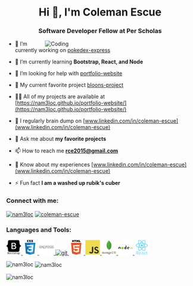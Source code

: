 <h1 align="center">Hi 👋, I'm Coleman Escue</h1>
<h3 align="center">Software Developer Fellow at Per Scholas</h3>
<img align="right" alt="Coding" width="400" src="https://camo.githubusercontent.com/5ddf73ad3a205111cf8c686f687fc216c2946a75005718c8da5b837ad9de78c9/68747470733a2f2f7468756d62732e6766796361742e636f6d2f4576696c4e657874446576696c666973682d736d616c6c2e676966">

- 🔭 I’m currently working on [pokedex-express](https://github.com/Nam3loc/pokedex-express)

- 🌱 I’m currently learning **Bootstrap, React, and Node**

- 👯 I’m looking for help with [portfolio-website](https://github.com/Nam3loc/portfolio-website)

- 🤝 My current favorite project [bloons-project](https://github.com/Nam3loc/bloons-project)

- 👨‍💻 All of my projects are available at [https://nam3loc.github.io/portfolio-website/](https://nam3loc.github.io/portfolio-website/)

- 📝 I regularly brain dump on [www.linkedin.com/in/coleman-escue](www.linkedin.com/in/coleman-escue)

- 💬 Ask me about **my favorite projects**

- 📫 How to reach me **rce2015@gmail.com**

- 📄 Know about my experiences [www.linkedin.com/in/coleman-escue](www.linkedin.com/in/coleman-escue)

- ⚡ Fun fact **I am a washed up rubik's cuber**

<h3 align="left">Connect with me:</h3>
<p align="left">
<a href="https://codepen.io/nam3loc" target="blank"><img align="center" src="https://raw.githubusercontent.com/rahuldkjain/github-profile-readme-generator/master/src/images/icons/Social/codepen.svg" alt="nam3loc" height="30" width="40" /></a>
<a href="https://linkedin.com/in/coleman-escue" target="blank"><img align="center" src="https://raw.githubusercontent.com/rahuldkjain/github-profile-readme-generator/master/src/images/icons/Social/linked-in-alt.svg" alt="coleman-escue" height="30" width="40" /></a>
</p>

<h3 align="left">Languages and Tools:</h3>
<p align="left"> <a href="https://getbootstrap.com" target="_blank" rel="noreferrer"> <img src="https://raw.githubusercontent.com/devicons/devicon/master/icons/bootstrap/bootstrap-plain-wordmark.svg" alt="bootstrap" width="40" height="40"/> </a> <a href="https://www.w3schools.com/css/" target="_blank" rel="noreferrer"> <img src="https://raw.githubusercontent.com/devicons/devicon/master/icons/css3/css3-original-wordmark.svg" alt="css3" width="40" height="40"/> </a> <a href="https://expressjs.com" target="_blank" rel="noreferrer"> <img src="https://raw.githubusercontent.com/devicons/devicon/master/icons/express/express-original-wordmark.svg" alt="express" width="40" height="40"/> </a> <a href="https://git-scm.com/" target="_blank" rel="noreferrer"> <img src="https://www.vectorlogo.zone/logos/git-scm/git-scm-icon.svg" alt="git" width="40" height="40"/> </a> <a href="https://www.w3.org/html/" target="_blank" rel="noreferrer"> <img src="https://raw.githubusercontent.com/devicons/devicon/master/icons/html5/html5-original-wordmark.svg" alt="html5" width="40" height="40"/> </a> <a href="https://developer.mozilla.org/en-US/docs/Web/JavaScript" target="_blank" rel="noreferrer"> <img src="https://raw.githubusercontent.com/devicons/devicon/master/icons/javascript/javascript-original.svg" alt="javascript" width="40" height="40"/> </a> <a href="https://www.mongodb.com/" target="_blank" rel="noreferrer"> <img src="https://raw.githubusercontent.com/devicons/devicon/master/icons/mongodb/mongodb-original-wordmark.svg" alt="mongodb" width="40" height="40"/> </a> <a href="https://nodejs.org" target="_blank" rel="noreferrer"> <img src="https://raw.githubusercontent.com/devicons/devicon/master/icons/nodejs/nodejs-original-wordmark.svg" alt="nodejs" width="40" height="40"/> </a> <a href="https://reactjs.org/" target="_blank" rel="noreferrer"> <img src="https://raw.githubusercontent.com/devicons/devicon/master/icons/react/react-original-wordmark.svg" alt="react" width="40" height="40"/> </a> </p>

<p><img align="left" src="https://github-readme-stats.vercel.app/api/top-langs?username=nam3loc&show_icons=true&locale=en&layout=compact" alt="nam3loc" /></p>

<p>&nbsp;<img align="center" src="https://github-readme-stats.vercel.app/api?username=nam3loc&show_icons=true&locale=en" alt="nam3loc" /></p>

<p><img align="center" src="https://github-readme-streak-stats.herokuapp.com/?user=nam3loc&" alt="nam3loc" /></p>
